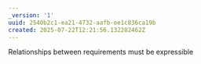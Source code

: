 ```yaml
---
_version: '1'
uuid: 2540b2c1-ea21-4732-aafb-ee1c836ca19b
created: 2025-07-22T12:21:56.132282462Z
---
```


Relationships between requirements must be expressible
